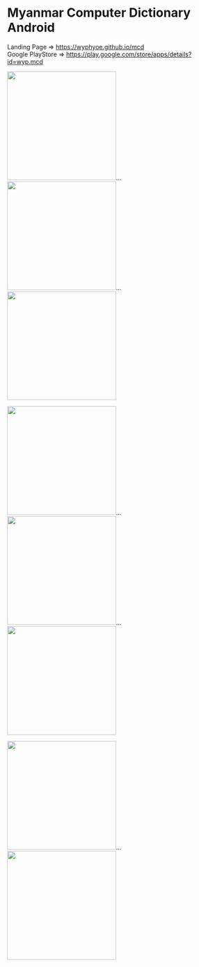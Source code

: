 Myanmar Computer Dictionary Android
====
Landing Page => https://wyphyoe.github.io/mcd</br>
Google PlayStore => https://play.google.com/store/apps/details?id=wyp.mcd

<p>
  <img src="https://github.com/wyphyoe/mcd-android/blob/master/assets/view1.png" width="250">...
  <img src="https://github.com/wyphyoe/mcd-android/blob/master/assets/view2.png" width="250">...
  <img src="https://github.com/wyphyoe/mcd-android/blob/master/assets/view3.png" width="250">
</p>
<p>
  <img src="https://github.com/wyphyoe/mcd-android/blob/master/assets/view4.png" width="250">...
  <img src="https://github.com/wyphyoe/mcd-android/blob/master/assets/view5.png" width="250">...
  <img src="https://github.com/wyphyoe/mcd-android/blob/master/assets/view6.png" width="250">
</p>
<p>
  <img src="https://github.com/wyphyoe/mcd-android/blob/master/assets/view7.png" width="250">...
  <img src="https://github.com/wyphyoe/mcd-android/blob/master/assets/view8.png" width="250">
</p>
